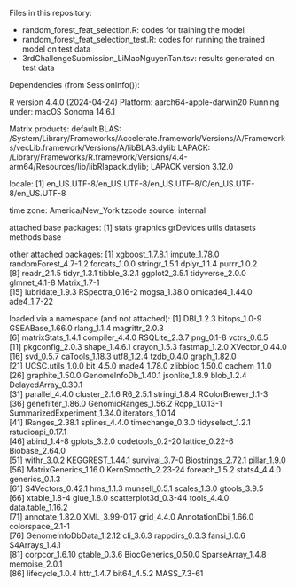 Files in this repository:
- random_forest_feat_selection.R: codes for training the model
- random_forest_feat_selection_test.R: codes for running the trained model on test data
- 3rdChallengeSubmission_LiMaoNguyenTan.tsv: results generated on test data

Dependencies (from SessionInfo()):

R version 4.4.0 (2024-04-24)
Platform: aarch64-apple-darwin20
Running under: macOS Sonoma 14.6.1

Matrix products: default
BLAS:   /System/Library/Frameworks/Accelerate.framework/Versions/A/Frameworks/vecLib.framework/Versions/A/libBLAS.dylib 
LAPACK: /Library/Frameworks/R.framework/Versions/4.4-arm64/Resources/lib/libRlapack.dylib;  LAPACK version 3.12.0

locale:
[1] en_US.UTF-8/en_US.UTF-8/en_US.UTF-8/C/en_US.UTF-8/en_US.UTF-8

time zone: America/New_York
tzcode source: internal

attached base packages:
[1] stats     graphics  grDevices utils     datasets  methods   base     

other attached packages:
 [1] xgboost_1.7.8.1      impute_1.78.0        randomForest_4.7-1.2 forcats_1.0.0        stringr_1.5.1        dplyr_1.1.4          purrr_1.0.2         
 [8] readr_2.1.5          tidyr_1.3.1          tibble_3.2.1         ggplot2_3.5.1        tidyverse_2.0.0      glmnet_4.1-8         Matrix_1.7-1        
[15] lubridate_1.9.3      RSpectra_0.16-2      mogsa_1.38.0         omicade4_1.44.0      ade4_1.7-22         

loaded via a namespace (and not attached):
 [1] DBI_1.2.3                   bitops_1.0-9                GSEABase_1.66.0             rlang_1.1.4                 magrittr_2.0.3             
 [6] matrixStats_1.4.1           compiler_4.4.0              RSQLite_2.3.7               png_0.1-8                   vctrs_0.6.5                
[11] pkgconfig_2.0.3             shape_1.4.6.1               crayon_1.5.3                fastmap_1.2.0               XVector_0.44.0             
[16] svd_0.5.7                   caTools_1.18.3              utf8_1.2.4                  tzdb_0.4.0                  graph_1.82.0               
[21] UCSC.utils_1.0.0            bit_4.5.0                   made4_1.78.0                zlibbioc_1.50.0             cachem_1.1.0               
[26] graphite_1.50.0             GenomeInfoDb_1.40.1         jsonlite_1.8.9              blob_1.2.4                  DelayedArray_0.30.1        
[31] parallel_4.4.0              cluster_2.1.6               R6_2.5.1                    stringi_1.8.4               RColorBrewer_1.1-3         
[36] genefilter_1.86.0           GenomicRanges_1.56.2        Rcpp_1.0.13-1               SummarizedExperiment_1.34.0 iterators_1.0.14           
[41] IRanges_2.38.1              splines_4.4.0               timechange_0.3.0            tidyselect_1.2.1            rstudioapi_0.17.1          
[46] abind_1.4-8                 gplots_3.2.0                codetools_0.2-20            lattice_0.22-6              Biobase_2.64.0             
[51] withr_3.0.2                 KEGGREST_1.44.1             survival_3.7-0              Biostrings_2.72.1           pillar_1.9.0               
[56] MatrixGenerics_1.16.0       KernSmooth_2.23-24          foreach_1.5.2               stats4_4.4.0                generics_0.1.3             
[61] S4Vectors_0.42.1            hms_1.1.3                   munsell_0.5.1               scales_1.3.0                gtools_3.9.5               
[66] xtable_1.8-4                glue_1.8.0                  scatterplot3d_0.3-44        tools_4.4.0                 data.table_1.16.2          
[71] annotate_1.82.0             XML_3.99-0.17               grid_4.4.0                  AnnotationDbi_1.66.0        colorspace_2.1-1           
[76] GenomeInfoDbData_1.2.12     cli_3.6.3                   rappdirs_0.3.3              fansi_1.0.6                 S4Arrays_1.4.1             
[81] corpcor_1.6.10              gtable_0.3.6                BiocGenerics_0.50.0         SparseArray_1.4.8           memoise_2.0.1              
[86] lifecycle_1.0.4             httr_1.4.7                  bit64_4.5.2                 MASS_7.3-61                
